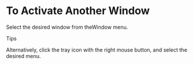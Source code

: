# To Activate Another Window

Select the desired window from theWindow menu.

Tips

Alternatively, click the tray icon with the right mouse button, and select
the desired menu.
